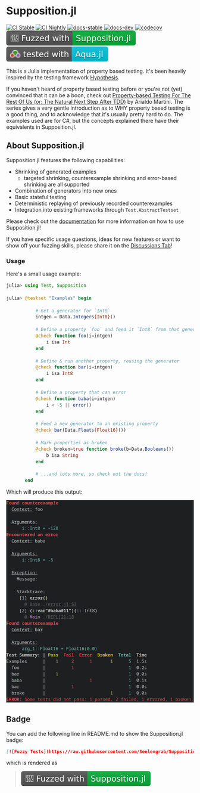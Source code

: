 # Supposition.jl

[![CI Stable](https://github.com/Seelengrab/Supposition.jl/actions/workflows/CI.yml/badge.svg)](https://github.com/Seelengrab/Supposition.jl/actions/workflows/CI.yml?query=branch%3Amain)
[![CI Nightly](https://github.com/Seelengrab/Supposition.jl/actions/workflows/nightly.yml/badge.svg)](https://github.com/Seelengrab/Supposition.jl/actions/workflows/nightly.yml?query=branch%3Amain)
[![docs-stable](https://img.shields.io/badge/docs-stable-blue.svg)](https://seelengrab.github.io/Supposition.jl/stable)
[![docs-dev](https://img.shields.io/badge/docs-dev-blue.svg)](https://seelengrab.github.io/Supposition.jl/dev)
[![codecov](https://codecov.io/gh/Seelengrab/Supposition.jl/graph/badge.svg?token=BMO2XHN5JX)](https://codecov.io/gh/Seelengrab/Supposition.jl)
[![Fuzzy Tests](https://raw.githubusercontent.com/Seelengrab/Supposition.jl/master/badge.svg)](https://github.com/Seelengrab/Supposition.jl)
[![Aqua](https://raw.githubusercontent.com/JuliaTesting/Aqua.jl/master/badge.svg)](https://github.com/JuliaTesting/Aqua.jl)

This is a Julia implementation of property based testing. It's been heavily inspired by the testing framework [Hypothesis](https://hypothesis.readthedocs.io/en/latest/).

If you haven't heard of property based testing before or you're not (yet) convinced that it can be a boon, check out [Property-based Testing For The Rest Of Us (or: The Natural Next Step After TDD)](https://arialdomartini.github.io/property-testing)
by Arialdo Martini. The series gives a very gentle introduction as to WHY property based testing is a good thing, and to acknowledge that it's
usually pretty hard to do. The examples used are for C#, but the concepts explained there have their equivalents in Supposition.jl.

## About Supposition.jl

Supposition.jl features the following capabilities:

 * Shrinking of generated examples
   * targeted shrinking, counterexample shrinking and error-based shrinking are all supported
 * Combination of generators into new ones
 * Basic stateful testing
 * Deterministic replaying of previously recorded counterexamples
 * Integration into existing frameworks through `Test.AbstractTestset`

Please check out the [documentation](https://seelengrab.github.io/Supposition.jl/stable) for more information on how to use Supposition.jl!

If you have specific usage questions, ideas for new features or want to show off
your fuzzing skills, please share it on the [Discussions Tab](https://github.com/Seelengrab/Supposition.jl/discussions)!

### Usage

Here's a small usage example:

```julia
julia> using Test, Supposition

julia> @testset "Examples" begin

           # Get a generator for `Int8`
           intgen = Data.Integers{Int8}()

           # Define a property `foo` and feed it `Int8` from that generator
           @check function foo(i=intgen)
               i isa Int
           end

           # Define & run another property, reusing the generator
           @check function bar(i=intgen)
               i isa Int8
           end

           # Define a property that can error
           @check function baba(i=intgen)
               i < -5 || error()
           end

           # Feed a new generator to an existing property
           @check bar(Data.Floats{Float16}())

           # Mark properties as broken
           @check broken=true function broke(b=Data.Booleans())
               b isa String
           end

           # ...and lots more, so check out the docs!
       end
```

Which will produce this output:

![README example output](./readme_example.png)

## Badge

You can add the following line in README.md to show the Supposition.jl badge:

```markdown
[![Fuzzy Tests](https://raw.githubusercontent.com/Seelengrab/Supposition.jl/master/badge.svg)](https://github.com/Seelengrab/Supposition.jl)
```

which is rendered as

> [![Fuzzy Tests](https://raw.githubusercontent.com/Seelengrab/Supposition.jl/master/badge.svg)](https://github.com/Seelengrab/Supposition.jl)
